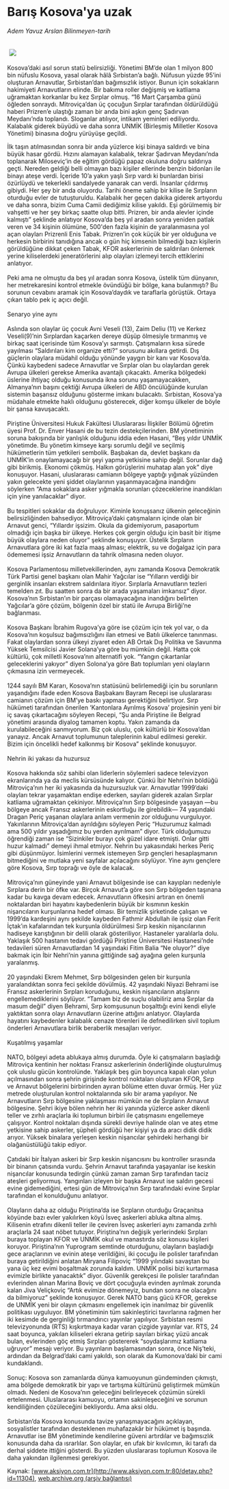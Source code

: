 # Barış Kosova'ya uzak

*Adem Yavuz Arslan Bilinmeyen-tarih*

<div>
 <font>
  <img border="0" height="1" src="/web/20041223171927im_/http://www.aksiyon.com.tr/images/blank.gif"/>
 </font>
 <font class="content">
  <p>
   <img border="0" hspace="5" src="http://web.archive.org/web/20041223171927im_/http://www.aksiyon.com.tr/resim/486/36.jpg" vspace="5"/>
  </p>
 </font>
 <font class="content">
  Kosova’daki asıl sorun statü belirsizliği. Yönetimi BM’de olan 1 milyon 800 bin nüfuslu Kosova, yasal olarak hâlâ Sırbistan’a bağlı. Nüfusun yüzde 95’ini oluşturan Arnavutlar, Sırbistan’dan bağımsızlık istiyor. Bunun için sokakların hakimiyeti Arnavutların elinde. Bir bakıma roller değişmiş ve katliama uğramaktan korkanlar bu kez Sırplar olmuş. “16 Mart Çarşamba günü öğleden sonraydı. Mitroviça’dan üç çocuğun Sırplar tarafından öldürüldüğü haberi Prizren’e ulaştığı zaman bir anda bini aşkın genç Şadırvan Meydanı’nda toplandı. Sloganlar atılıyor, intikam yeminleri ediliyordu. Kalabalık giderek büyüdü ve daha sonra UNMİK (Birleşmiş Milletler Kosova Yönetimi) binasına doğru yürüyüşe geçildi.
 </font>
 <p>
  <font class="content">
   İlk taşın atılmasından sonra bir anda yüzlerce kişi binaya saldırdı ve bina büyük hasar gördü. Hızını alamayan kalabalık, tekrar Şadırvan Meydanı’nda toplanarak Miloseviç’in de eğitim gördüğü papaz okuluna doğru saldırıya geçti. Nereden geldiği belli olmayan bazı kişiler ellerinde benzin bidonları ile binayı ateşe verdi. İçeride 10’a yakın yaşlı Sırp vardı ki bunlardan birisi özürlüydü ve tekerlekli sandalyede yanarak can verdi. İnsanlar çıldırmış gibiydi. Her şey bir anda oluyordu. Tarihi öneme sahip bir kilise ile Sırpların oturduğu evler de tutuşturuldu. Kalabalık her geçen dakika giderek artıyordu ve daha sonra, bizim Cuma Camii dediğimiz kilise yakıldı. Eşi görülmemiş bir vahşetti ve her şey birkaç saatte olup bitti. Prizren, bir anda alevler içinde kalmıştı” şeklinde anlatıyor Kosova’da beş yıl aradan sonra yeniden patlak veren ve 34 kişinin ölümüne, 500'den fazla kişinin de yaralanmasına yol açan olayları Prizrenli Enis Tabak. Prizren’in çok küçük bir yer olduğuna ve herkesin birbirini tanıdığına ancak o gün hiç kimsenin bilmediği bazı kişilerin görüldüğüne dikkat çeken Tabak, KFOR askerlerinin de saldırıları önlemek yerine kiliselerdeki jeneratörlerini alıp olayları izlemeyi tercih ettiklerini anlatıyor.
   <br/>
   <br/>
   Peki ama ne olmuştu da beş yıl aradan sonra Kosova, üstelik tüm dünyanın, her metrekaresini kontrol etmekle övündüğü bir bölge, kana bulanmıştı? Bu sorunun cevabını aramak için Kosova’daydık ve taraflarla görüştük. Ortaya çıkan tablo pek iç açıcı değil.
   <br/>
   <br/>
   Senaryo yine aynı
   <br/>
   <br/>
   Aslında son olaylar üç çocuk Avni Veseli (13), Zaim Deliu (11) ve Kerkez Veseli(9)’nin Sırplardan kaçarken dereye düşüp ölmesiyle tırmanmış ve birkaç saat içerisinde tüm Kosova’yı sarmıştı. Çatışmaların kısa sürede yayılması “Saldırıları kim organize etti?” sorusunu akıllara getirdi. Dış güçlerin olaylara müdahil olduğu yönünde yaygın bir kanı var Kosova’da. Çünkü kaybedeni sadece Arnavutlar ve Sırplar olan bu olaylardan gerek Avrupa ülkeleri gerekse Amerika avantajlı çıkacaktı. Amerika bölgedeki üslerine ihtiyaç olduğu konusunda ikna sorunu yaşamayacakken, Almanya’nın başını çektiği Avrupa ülkeleri de ABD öncülüğünde kurulan sistemin başarısız olduğunu gösterme imkanı bulacaktı. Sırbistan, Kosova’ya müdahale etmekte haklı olduğunu gösterecek, diğer komşu ülkeler de böyle bir şansa kavuşacaktı.
   <br/>
   <br/>
   Piriştine Üniversitesi Hukuk Fakültesi Uluslararası İlişkiler Bölümü öğretim üyesi Prof. Dr. Enver Hasani de bu tezin destekçilerinden. BM yönetiminin soruna bakışında bir yanlışlık olduğunu iddia eden Hasani, “Beş yıldır UNMİK yönetimde. Bu yönetim kimseye karşı sorumlu değil ve seçilmiş hükümetlerin tüm yetkileri sembolik. Başbakan da, devlet başkanı da UNMİK’in onaylamayacağı bir şeyi yapma yetkisine sahip değil. Sorunlar dağ gibi birikmiş. Ekonomi çökmüş. Halkın görüşlerini muhatap alan yok” diye konuşuyor. Hasani, uluslararası camianın bölgeye yaptığı yığınak yüzünden yakın gelecekte yeni şiddet olaylarının yaşanmayacağına inandığını söylerken “Ama sokaklara asker yığmakla sorunları çözeceklerine inandıkları için yine yanılacaklar” diyor.
   <br/>
   <br/>
   Bu tespitleri sokaklar da doğruluyor. Kiminle konuşsanız ülkenin geleceğinin belirsizliğinden bahsediyor. Mitroviça’daki çatışmaların içinde olan bir Arnavut genci, “Yıllardır işsizim. Okula da gidemiyorum, pasaportum olmadığı için başka bir ülkeye. Herkes çok gergin olduğu için basit bir itişme büyük olaylara neden oluyor” şeklinde konuşuyor. Üstelik Sırpların Arnavutlara göre iki kat fazla maaş alması; elektrik, su ve doğalgaz için para ödememesi işsiz Arnavutların da tahrik olmasına neden oluyor.
   <br/>
   <br/>
   Kosova Parlamentosu milletvekillerinden, aynı zamanda Kosova Demokratik Türk Partisi genel başkanı olan Mahir Yağcılar ise “Yılların verdiği bir gerginlik insanları ekstrem saldırılara itiyor. Sırplarla Arnavutların tezleri temelden zıt. Bu saatten sonra da bir arada yaşamaları imkansız” diyor. Kosova’nın Sırbistan’ın bir parçası olamayacağına inandığını belirten Yağcılar’a göre çözüm, bölgenin özel bir statü ile Avrupa Birliği’ne bağlanması.
   <br/>
   <br/>
   Kosova Başkanı İbrahim Rugova’ya göre ise çözüm için tek yol var, o da Kosova’nın koşulsuz bağımsızlığını ilan etmesi ve Batılı ülkelerce tanınması. Fakat olaylardan sonra ülkeyi ziyaret eden AB Ortak Dış Politika ve Savunma Yüksek Temsilcisi Javier Solana’ya göre bu mümkün değil. Hatta çok kültürlü, çok milletli Kosova’nın alternatifi yok. “Yangın çıkartanlar geleceklerini yakıyor” diyen Solona’ya göre Batı toplumları yeni olayların çıkmasına izin vermeyecek.
   <br/>
   <br/>
   1244 sayılı BM Kararı, Kosova’nın statüsünü belirlemediği için bu sorunların yaşandığını ifade eden Kosova Başbakanı Bayram Recepi ise uluslararası camianın çözüm için BM’ye baskı yapması gerektiğini belirtiyor. Sırp hükümeti tarafından önerilen ‘Kantonlara Ayrılmış Kosova’ projesinin yeni bir iç savaş çıkartacağını söyleyen Recepi, “Şu anda Piriştine ile Belgrad yönetimi arasında diyalog tamamen koptu. Yakın zamanda da kurulabileceğini sanmıyorum. Biz çok uluslu, çok kültürlü bir Kosova’dan yanayız. Ancak Arnavut toplumunun taleplerinin kabul edilmesi gerekir. Bizim için öncelikli hedef kalkınmış bir Kosova” şeklinde konuşuyor.
   <br/>
   <br/>
   Nehrin iki yakası da huzursuz
   <br/>
   <br/>
   Kosova hakkında söz sahibi olan liderlerin söylemleri sadece televizyon ekranlarında ya da meclis kürsüsünde kalıyor. Çünkü İbir Nehri’nin böldüğü Mitroviça’nın her iki yakasında da huzursuzluk var. Arnavutlar 1999’daki olayları tekrar yaşamaktan endişe ederken, sayıları giderek azalan Sırplar katliama uğramaktan çekiniyor. Mitroviça’nın Sırp bölgesinde yaşayan —bu bölgeye ancak Fransız askerlerinin eskortluğu ile girebildik— 74 yaşındaki Dragan Periç yaşanan olaylara anlam vermenin zor olduğunu vurguluyor. Yakınlarının Mitroviça’dan ayrıldığını söyleyen Periç “Huzurumuz kalmadı ama 500 yıldır yaşadığımız bu yerden ayrılmam” diyor. Türk olduğumuzu öğrendiği zaman ise “Sizinkiler burayı çok güzel idare etmişti. Onlar gitti huzur kalmadı” demeyi ihmal etmiyor. Nehrin bu yakasındaki herkes Periç gibi düşünmüyor. İsimlerini vermek istemeyen Sırp gençleri hesaplaşmanın bitmediğini ve mutlaka yeni sayfalar açılacağını söylüyor. Yine aynı gençlere göre Kosova, Sırp toprağı ve öyle de kalacak.
   <br/>
   <br/>
   Mitroviça’nın güneyinde yani Arnavut bölgesinde ise can kayıpları nedeniyle Sırplara derin bir öfke var. Birçok Arnavut’a göre son Sırp bölgeden taşınana kadar bu kavga devam edecek. Arnavutların öfkesini artıran en önemli noktalardan biri hayatını kaybedenlerin büyük bir kısmının keskin nişancıların kurşunlarına hedef olması. Bir temizlik şirketinde çalışan ve 1999’da kardeşini aynı şekilde kaybeden Fathmir Abdullah ile işsiz olan Ferit İçtak’ın kafalarından tek kurşunla öldürülmesi Sırp keskin nişancılarının hadiseye karıştığının bir delili olarak gösteriliyor. Hastaneler yaralılarla dolu. Yaklaşık 500 hastanın tedavi gördüğü Piriştine Üniversitesi Hastanesi’nde tedavileri süren Arnavutlardan 14 yaşındaki Fitim Balia “Ne oluyor?” diye bakmak için İbir Nehri’nin yanına gittiğinde sağ ayağına gelen kurşunla yaralanmış.
   <br/>
   <br/>
   20 yaşındaki Ekrem Mehmet, Sırp bölgesinden gelen bir kurşunla yaralandıktan sonra feci şekilde dövülmüş. 42 yaşındaki Niyazi Behrami ise Fransız askerlerinin Sırpları koruduğunu, keskin nişancıların atışlarını engellemediklerini söylüyor. “Tamam biz de suçlu olabiliriz ama Sırplar da masum değil” diyen Behrami, Sırp komşusunun boşalttığı evini kendi eliyle yaktıktan sonra olayı Arnavutların üzerine attığını anlatıyor. Olaylarda hayatını kaybedenler kalabalık cenaze törenleri ile defnedilirken sivil toplum önderleri Arnavutlara birlik beraberlik mesajları veriyor.
   <br/>
   <br/>
   Kuşatılmış yaşamlar
   <br/>
   <br/>
   NATO, bölgeyi adeta ablukaya almış durumda. Öyle ki çatışmaların başladığı Mitroviça kentinin her noktası Fransız askerlerinin önderliğinde oluşturulmuş çok uluslu gücün kontrolünde. Yaklaşık beş gün boyunca kapalı olan yolun açılmasından sonra şehrin girişinde kontrol noktaları oluşturan KFOR, Sırp ve Arnavut bölgelerini birbirinden ayıran bölüme etten duvar örmüş. Her yüz metrede oluşturulan kontrol noktalarında sıkı bir arama yapılıyor. Ne Arnavutların Sırp bölgesine yaklaşması mümkün ne de Sırpların Arnavut bölgesine. Şehri ikiye bölen nehrin her iki yanında yüzlerce asker dikenli teller ve zırhlı araçlarla iki toplumun birbiri ile çatışmasını engellemeye çalışıyor. Kontrol noktaları dışında sürekli devriye halinde olan ve ateş etme yetkisine sahip askerler, şüpheli gördüğü her kişiyi ya da aracı didik didik arıyor. Yüksek binalara yerleşen keskin nişancılar şehirdeki herhangi bir olağanüstülüğü takip ediyor.
   <br/>
   <br/>
   Çatıdaki bir İtalyan askeri bir Sırp keskin nişancısını bu kontroller sırasında bir binanın çatısında vurdu. Şehrin Arnavut tarafında yaşayanlar ise keskin nişancılar konusunda tedirgin çünkü zaman zaman Sırp tarafından taciz ateşleri geliyormuş. Yangınları izleyen bir başka Arnavut ise saldırı gecesi evine gidemediğini, ertesi gün de Mitroviça’nın Sırp tarafındaki evine Sırplar tarafından el konulduğunu anlatıyor.
   <br/>
   <br/>
   Olayların daha az olduğu Piriştina’da ise Sırpların oturduğu Graçanitsa köyünde bazı evler yakılırken köyü İsveç askerleri abluka altına almış. Kilisenin etrafını dikenli teller ile çeviren İsveç askerleri aynı zamanda zırhlı araçlarla 24 saat nöbet tutuyor. Piriştina’nın değişik yerlerindeki Sırpları buraya toplayan KFOR ve UNMİK okul ve manastırda söz konusu kişileri koruyor. Piriştina’nın Yuprogram semtinde oturduğunu, olayların başladığı gece araçlarının ve evinin ateşe verildiğini, iki çocuğu ile polisler tarafından buraya getirildiğini anlatan Miryana Filipoviç “1999 yılındaki savaştan bu yana üç kez evimi boşaltmak zorunda kaldım. UNMİK polisi bizi kurtarmasa evimizle birlikte yanacaktık” diyor. Güvenlik gerekçesi ile polisler tarafından evlerinden alınan Marina Boviç ve dört çocuğuyla evinden ayrılmak zorunda kalan Jiva Veliçkoviç “Artık evimize dönemeyiz, bundan sonra ne olacağını da bilmiyoruz” şeklinde konuşuyor. Gerek NATO barış gücü KFOR, gerekse de UNMİK yeni bir olayın çıkmasını engellemek için inanılmaz bir güvenlik politikası uyguluyor. BM yönetiminin tüm sakinleştirici tavırlarına rağmen her iki kesimde de gerginliği tırmandırıcı yayınlar yapılıyor. Sırbistan resmi televizyonunda (RTS) kışkırtmaya kadar varan çizgide yayınlar var. RTS, 24 saat boyunca, yakılan kiliseleri ekrana getirip sayıları birkaç yüzü ancak bulan, evlerinden göç etmiş Sırpları göstererek “soydaşlarımız katliama uğruyor” mesajı veriyor. Bu yayınların başlamasından sonra, önce Niş’teki, ardından da Belgrad’daki cami yakıldı, son olarak da Kumonova’daki bir cami kundaklandı.
   <br/>
   <br/>
   Sonuç: Kosova son zamanlarda dünya kamuoyunun gündeminden çıkmıştı, ama bölgede demokratik bir yapı ve tartışma kültürünü geliştirmek mümkün olmadı. Nedeni de Kosova’nın geleceğini belirleyecek çözümün sürekli ertelenmesi. Uluslararası kamuoyu, ortamın sakinleşeceğini ve sorunun kendiliğinden çözüleceğini bekliyordu. Ama aksi oldu.
   <br/>
   <br/>
   Sırbistan’da Kosova konusunda tavize yanaşmayacağını açıklayan, sosyalistler tarafından desteklenen muhafazakâr bir hükümet iş başında. Arnavutlar ise BM yönetiminde kendilerine güveni artırdılar ve bağımsızlık konusunda daha da ısrarlılar. Son olaylar, en ufak bir kıvılcımın, iki tarafı da derhal şiddete ittiğini gösterdi. Bu yüzden uluslararası toplumun Kosova ile daha yakından ilgilenmesi gerekiyor.
  </font>
 </p>
</div>


Kaynak: [www.aksiyon.com.tr](http://www.aksiyon.com.tr:80/detay.php?id=11304), [web.archive.org (arşiv bağlantısı)](http://web.archive.org/web/20041223171927/http://www.aksiyon.com.tr:80/detay.php?id=11304)
